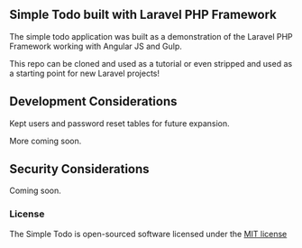 ## Simple Todo built with Laravel PHP Framework

The simple todo application was built as a demonstration of the Laravel PHP Framework working with Angular JS and Gulp.

This repo can be cloned and used as a tutorial or even stripped and used as a starting point for new Laravel projects!

## Development Considerations

Kept users and password reset tables for future expansion.

More coming soon.

## Security Considerations

Coming soon.

### License

The Simple Todo is open-sourced software licensed under the [MIT license](http://opensource.org/licenses/MIT)
